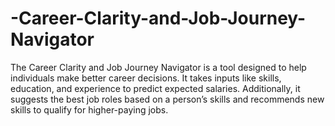 # -Career-Clarity-and-Job-Journey-Navigator
The Career Clarity and Job Journey Navigator is a tool designed to help individuals make  better career decisions. It takes inputs like skills, education, and experience to predict  expected salaries. Additionally, it suggests the best job roles based on a person’s skills and  recommends new skills to qualify for higher-paying jobs. 
